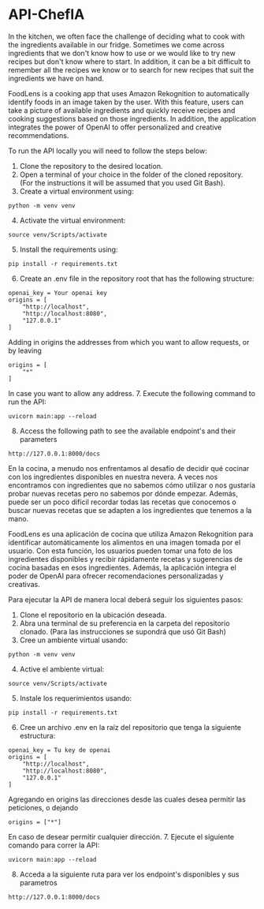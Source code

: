 # API-ChefIA
In the kitchen, we often face the challenge of deciding what to cook with the ingredients available in our fridge. Sometimes we come across ingredients that we don't know how to use or we would like to try new recipes but don't know where to start. In addition, it can be a bit difficult to remember all the recipes we know or to search for new recipes that suit the ingredients we have on hand.

FoodLens is a cooking app that uses Amazon Rekognition to automatically identify foods in an image taken by the user. With this feature, users can take a picture of available ingredients and quickly receive recipes and cooking suggestions based on those ingredients. In addition, the application integrates the power of OpenAI to offer personalized and creative recommendations.

To run the API locally you will need to follow the steps below:
1. Clone the repository to the desired location.
2. Open a terminal of your choice in the folder of the cloned repository. (For the instructions it will be 
assumed that you used Git Bash).
3. Create a virtual environment using:
```
python -m venv venv
```
4. Activate the virtual environment:
```
source venv/Scripts/activate
```
5. Install the requirements using:
```
pip install -r requirements.txt
```
6. Create an .env file in the repository root that has the following structure:
```
openai_key = Your openai key
origins = [
    "http://localhost",
    "http://localhost:8080",
    "127.0.0.1"
]
```
Adding in origins the addresses from which you want to allow requests, or by leaving
```
origins = [
    "*"
]
```
In case you want to allow any address.
7. Execute the following command to run the API:
```
uvicorn main:app --reload
```
8. Access the following path to see the available endpoint's and their parameters
```
http://127.0.0.1:8000/docs
```



En la cocina, a menudo nos enfrentamos al desafío de decidir qué cocinar con los ingredientes disponibles en nuestra nevera. A veces nos encontramos con ingredientes que no sabemos cómo utilizar o nos gustaría probar nuevas recetas pero no sabemos por dónde empezar. Además, puede ser un poco difícil recordar todas las recetas que conocemos o buscar nuevas recetas que se adapten a los ingredientes que tenemos a la mano.

FoodLens es una aplicación de cocina que utiliza Amazon Rekognition para identificar automáticamente los alimentos en una imagen tomada por el usuario. Con esta función, los usuarios pueden tomar una foto de los ingredientes disponibles y recibir rápidamente recetas y sugerencias de cocina basadas en esos ingredientes. Además, la aplicación integra el poder de OpenAI para ofrecer recomendaciones personalizadas y creativas.

Para ejecutar la API de manera local deberá seguir los siguientes pasos:
1. Clone el repositorio en la ubicación deseada.
2. Abra una terminal de su preferencia en la carpeta del repositorio clonado. (Para las instrucciones se supondrá
que usó Git Bash)
3. Cree un ambiente virtual usando:
```
python -m venv venv
```
4. Active el ambiente virtual:
```
source venv/Scripts/activate
```
5. Instale los requerimientos usando:
```
pip install -r requirements.txt
```
6. Cree un archivo .env en la raíz del repositorio que tenga la siguiente estructura:
```
openai_key = Tu key de openai
origins = [
    "http://localhost",
    "http://localhost:8080",
    "127.0.0.1"
]
```
Agregando en origins las direcciones desde las cuales desea permitir las peticiones, o dejando
```
origins = ["*"]
```
En caso de desear permitir cualquier dirección.
7. Ejecute el siguiente comando para correr la API:
```
uvicorn main:app --reload
```
8. Acceda a la siguiente ruta para ver los endpoint's disponibles y sus parametros
```
http://127.0.0.1:8000/docs
```